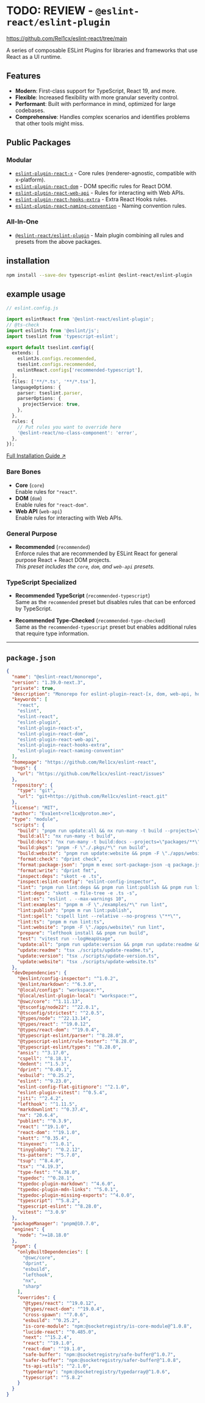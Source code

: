 # TODO: REVIEW - `@eslint-react/eslint-plugin`

<https://github.com/Rel1cx/eslint-react/tree/main>

A series of composable ESLint Plugins for libraries and frameworks that use React as a UI runtime.

## Features

- **Modern**: First-class support for TypeScript, React 19, and more.
- **Flexible**: Increased flexibility with more granular severity control.
- **Performant**: Built with performance in mind, optimized for large codebases.
- **Comprehensive**: Handles complex scenarios and identifies problems that other tools might miss.

## Public Packages

### Modular

- [`eslint-plugin-react-x`](https://github.com/Rel1cx/eslint-react/tree/main/packages/plugins/eslint-plugin-react-x) - Core rules (renderer-agnostic, compatible with x-platform).
- [`eslint-plugin-react-dom`](https://github.com/Rel1cx/eslint-react/tree/main/packages/plugins/eslint-plugin-react-dom) - DOM specific rules for React DOM.
- [`eslint-plugin-react-web-api`](https://github.com/Rel1cx/eslint-react/tree/main/packages/plugins/eslint-plugin-react-web-api) - Rules for interacting with Web APIs.
- [`eslint-plugin-react-hooks-extra`](https://github.com/Rel1cx/eslint-react/tree/main/packages/plugins/eslint-plugin-react-hooks-extra) - Extra React Hooks rules.
- [`eslint-plugin-react-naming-convention`](https://github.com/Rel1cx/eslint-react/tree/main/packages/plugins/eslint-plugin-react-naming-convention) - Naming convention rules.

### All-In-One

- [`@eslint-react/eslint-plugin`](https://github.com/Rel1cx/eslint-react/tree/main/packages/plugins/eslint-plugin) - Main plugin combining all rules and presets from the above packages.

## installation

```sh
npm install --save-dev typescript-eslint @eslint-react/eslint-plugin
```

## example usage

```ts
// eslint.config.js

import eslintReact from '@eslint-react/eslint-plugin';
// @ts-check
import eslintJs from '@eslint/js';
import tseslint from 'typescript-eslint';

export default tseslint.config({
  extends: [
    eslintJs.configs.recommended,
    tseslint.configs.recommended,
    eslintReact.configs['recommended-typescript'],
  ],
  files: ['**/*.ts', '**/*.tsx'],
  languageOptions: {
    parser: tseslint.parser,
    parserOptions: {
      projectService: true,
    },
  },
  rules: {
    // Put rules you want to override here
    '@eslint-react/no-class-component': 'error',
  },
});
```

[Full Installation Guide ↗](https://eslint-react.xyz/docs/getting-started/typescript)

### Bare Bones

- **Core** (`core`)\
  Enable rules for `"react"`.
- **DOM** (`dom`)\
  Enable rules for `"react-dom"`.
- **Web API** (`web-api`)\
  Enable rules for interacting with Web APIs.

### General Purpose

- **Recommended** (`recommended`)\
  Enforce rules that are recommended by ESLint React for general purpose React + React DOM projects.\
  _This preset includes the `core`, `dom`, and `web-api` presets._

### TypeScript Specialized

- **Recommended TypeScript** (`recommended-typescript`)\
  Same as the `recommended` preset but disables rules that can be enforced by TypeScript.

- **Recommended Type-Checked** (`recommended-type-checked`)\
  Same as the `recommended-typescript` preset but enables additional rules that require type information.

---

## `package.json`

```json
{
  "name": "@eslint-react/monorepo",
  "version": "1.39.0-next.3",
  "private": true,
  "description": "Monorepo for eslint-plugin-react-[x, dom, web-api, hooks-extra, naming-convention].",
  "keywords": [
    "react",
    "eslint",
    "eslint-react",
    "eslint-plugin",
    "eslint-plugin-react-x",
    "eslint-plugin-react-dom",
    "eslint-plugin-react-web-api",
    "eslint-plugin-react-hooks-extra",
    "eslint-plugin-react-naming-convention"
  ],
  "homepage": "https://github.com/Rel1cx/eslint-react",
  "bugs": {
    "url": "https://github.com/Rel1cx/eslint-react/issues"
  },
  "repository": {
    "type": "git",
    "url": "git+https://github.com/Rel1cx/eslint-react.git"
  },
  "license": "MIT",
  "author": "Eva1ent<rel1cx@proton.me>",
  "type": "module",
  "scripts": {
    "build": "pnpm run update:all && nx run-many -t build --projects=\"packages/**\"",
    "build:all": "nx run-many -t build",
    "build:docs": "nx run-many -t build:docs --projects=\"packages/**\" && pnpm run update:readme",
    "build:pkgs": "pnpm -F \"./.pkgs/*\" run build",
    "build:website": "pnpm run update:website && pnpm -F \"./apps/website\" run build",
    "format:check": "dprint check",
    "format:package-json": "pnpm m exec sort-package-json -q package.json && dprint fmt",
    "format:write": "dprint fmt",
    "inspect:deps": "skott -e .ts",
    "inspect:eslint-config": "eslint-config-inspector",
    "lint": "pnpm run lint:deps && pnpm run lint:publish && pnpm run lint:ts && pnpm run lint:es && pnpm run lint:examples",
    "lint:deps": "skott -m file-tree -e .ts -s",
    "lint:es": "eslint . --max-warnings 10",
    "lint:examples": "pnpm m -F \"./examples/*\" run lint",
    "lint:publish": "pnpm m run lint:publish",
    "lint:spell": "cspell lint --relative --no-progress \"**\"",
    "lint:ts": "pnpm m run lint:ts",
    "lint:website": "pnpm -F \"./apps/website\" run lint",
    "prepare": "lefthook install && pnpm run build",
    "test": "vitest run --logHeapUsage",
    "update:all": "pnpm run update:version && pnpm run update:readme && pnpm run update:website",
    "update:readme": "tsx ./scripts/update-readme.ts",
    "update:version": "tsx ./scripts/update-version.ts",
    "update:website": "tsx ./scripts/update-website.ts"
  },
  "devDependencies": {
    "@eslint/config-inspector": "^1.0.2",
    "@eslint/markdown": "^6.3.0",
    "@local/configs": "workspace:*",
    "@local/eslint-plugin-local": "workspace:*",
    "@swc/core": "^1.11.13",
    "@tsconfig/node22": "^22.0.1",
    "@tsconfig/strictest": "^2.0.5",
    "@types/node": "^22.13.14",
    "@types/react": "^19.0.12",
    "@types/react-dom": "^19.0.4",
    "@typescript-eslint/parser": "^8.28.0",
    "@typescript-eslint/rule-tester": "^8.28.0",
    "@typescript-eslint/types": "^8.28.0",
    "ansis": "^3.17.0",
    "cspell": "^8.18.1",
    "dedent": "^1.5.3",
    "dprint": "^0.49.1",
    "esbuild": "^0.25.2",
    "eslint": "^9.23.0",
    "eslint-config-flat-gitignore": "^2.1.0",
    "eslint-plugin-vitest": "^0.5.4",
    "jiti": "^2.4.2",
    "lefthook": "^1.11.5",
    "markdownlint": "^0.37.4",
    "nx": "20.6.4",
    "publint": "^0.3.9",
    "react": "^19.1.0",
    "react-dom": "^19.1.0",
    "skott": "^0.35.4",
    "tinyexec": "^1.0.1",
    "tinyglobby": "^0.2.12",
    "ts-pattern": "^5.7.0",
    "tsup": "^8.4.0",
    "tsx": "^4.19.3",
    "type-fest": "^4.38.0",
    "typedoc": "^0.28.1",
    "typedoc-plugin-markdown": "^4.6.0",
    "typedoc-plugin-mdn-links": "^5.0.1",
    "typedoc-plugin-missing-exports": "^4.0.0",
    "typescript": "^5.8.2",
    "typescript-eslint": "^8.28.0",
    "vitest": "^3.0.9"
  },
  "packageManager": "pnpm@10.7.0",
  "engines": {
    "node": ">=18.18.0"
  },
  "pnpm": {
    "onlyBuiltDependencies": [
      "@swc/core",
      "dprint",
      "esbuild",
      "lefthook",
      "nx",
      "sharp"
    ],
    "overrides": {
      "@types/react": "^19.0.12",
      "@types/react-dom": "^19.0.4",
      "cross-spawn": "^7.0.6",
      "esbuild": "^0.25.2",
      "is-core-module": "npm:@socketregistry/is-core-module@^1.0.8",
      "lucide-react": "^0.485.0",
      "next": "^15.2.4",
      "react": "^19.1.0",
      "react-dom": "^19.1.0",
      "safe-buffer": "npm:@socketregistry/safe-buffer@^1.0.7",
      "safer-buffer": "npm:@socketregistry/safer-buffer@^1.0.8",
      "ts-api-utils": "^2.1.0",
      "typedarray": "npm:@socketregistry/typedarray@^1.0.6",
      "typescript": "^5.8.2"
    }
  }
}
```
